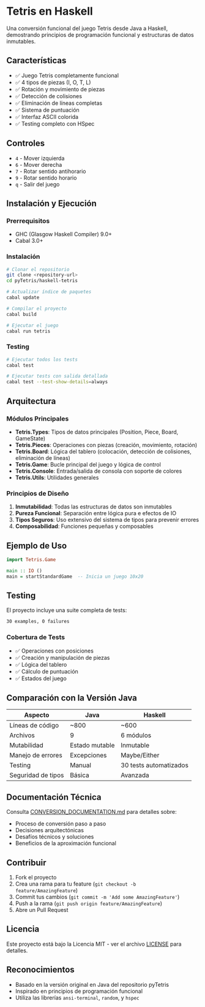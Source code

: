 # Tetris en Haskell

Una conversión funcional del juego Tetris desde Java a Haskell, demostrando principios de programación funcional y estructuras de datos inmutables.

## Características

- ✅ Juego Tetris completamente funcional
- ✅ 4 tipos de piezas (I, O, T, L)
- ✅ Rotación y movimiento de piezas
- ✅ Detección de colisiones
- ✅ Eliminación de líneas completas
- ✅ Sistema de puntuación
- ✅ Interfaz ASCII colorida
- ✅ Testing completo con HSpec

## Controles

- `4` - Mover izquierda
- `6` - Mover derecha  
- `7` - Rotar sentido antihorario
- `9` - Rotar sentido horario
- `q` - Salir del juego

## Instalación y Ejecución

### Prerrequisitos

- GHC (Glasgow Haskell Compiler) 9.0+
- Cabal 3.0+

### Instalación

```bash
# Clonar el repositorio
git clone <repository-url>
cd pyTetris/haskell-tetris

# Actualizar índice de paquetes
cabal update

# Compilar el proyecto
cabal build

# Ejecutar el juego
cabal run tetris
```

### Testing

```bash
# Ejecutar todos los tests
cabal test

# Ejecutar tests con salida detallada
cabal test --test-show-details=always
```

## Arquitectura

### Módulos Principales

- **Tetris.Types**: Tipos de datos principales (Position, Piece, Board, GameState)
- **Tetris.Pieces**: Operaciones con piezas (creación, movimiento, rotación)
- **Tetris.Board**: Lógica del tablero (colocación, detección de colisiones, eliminación de líneas)
- **Tetris.Game**: Bucle principal del juego y lógica de control
- **Tetris.Console**: Entrada/salida de consola con soporte de colores
- **Tetris.Utils**: Utilidades generales

### Principios de Diseño

1. **Inmutabilidad**: Todas las estructuras de datos son inmutables
2. **Pureza Funcional**: Separación entre lógica pura e efectos de IO
3. **Tipos Seguros**: Uso extensivo del sistema de tipos para prevenir errores
4. **Composabilidad**: Funciones pequeñas y composables

## Ejemplo de Uso

```haskell
import Tetris.Game

main :: IO ()
main = startStandardGame  -- Inicia un juego 10x20
```

## Testing

El proyecto incluye una suite completa de tests:

```bash
30 examples, 0 failures
```

### Cobertura de Tests

- ✅ Operaciones con posiciones
- ✅ Creación y manipulación de piezas
- ✅ Lógica del tablero
- ✅ Cálculo de puntuación
- ✅ Estados del juego

## Comparación con la Versión Java

| Aspecto | Java | Haskell |
|---------|------|---------|
| Líneas de código | ~800 | ~600 |
| Archivos | 9 | 6 módulos |
| Mutabilidad | Estado mutable | Inmutable |
| Manejo de errores | Excepciones | Maybe/Either |
| Testing | Manual | 30 tests automatizados |
| Seguridad de tipos | Básica | Avanzada |

## Documentación Técnica

Consulta [CONVERSION_DOCUMENTATION.md](CONVERSION_DOCUMENTATION.md) para detalles sobre:

- Proceso de conversión paso a paso
- Decisiones arquitectónicas
- Desafíos técnicos y soluciones
- Beneficios de la aproximación funcional

## Contribuir

1. Fork el proyecto
2. Crea una rama para tu feature (`git checkout -b feature/AmazingFeature`)
3. Commit tus cambios (`git commit -m 'Add some AmazingFeature'`)
4. Push a la rama (`git push origin feature/AmazingFeature`)
5. Abre un Pull Request

## Licencia

Este proyecto está bajo la Licencia MIT - ver el archivo [LICENSE](LICENSE) para detalles.

## Reconocimientos

- Basado en la versión original en Java del repositorio pyTetris
- Inspirado en principios de programación funcional
- Utiliza las librerías `ansi-terminal`, `random`, y `hspec`
